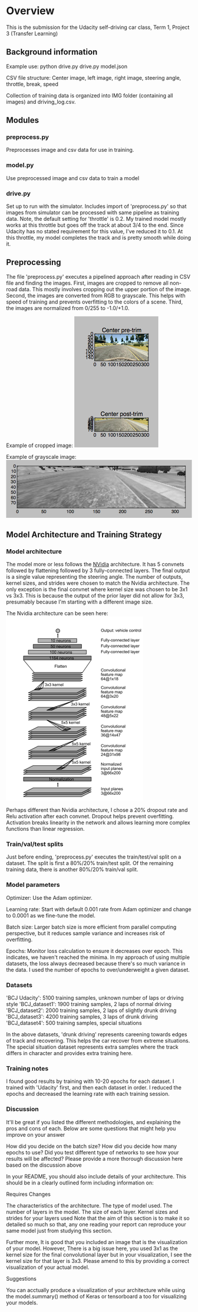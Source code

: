 # Overview
This is the submission for the Udacity self-driving car class, Term 1, Project 3 (Transfer
Learning)

## Background information
Example use:
python drive.py drive.py model.json

CSV file structure:
Center image, left image, right image, steering angle, throttle, break, speed

Collection of training data is organized into IMG folder (containing all images) and
driving_log.csv.

## Modules
### preprocess.py
Preprocesses image and csv data for use in training.

### model.py
Use preprocessed image and csv data to train a model

### drive.py
Set up to run with the simulator. Includes import of 'preprocess.py' so that images from
simulator can be processed with same pipeline as training data. Note, the default setting
for 'throttle' is 0.2. My trained model mostly works at this throttle but goes off the track
at about 3/4 to the end. Since Udacity has no stated requirement for this value, I've reduced
it to 0.1. At this throttle, my model completes the track and is pretty smooth while doing it.

## Preprocessing
The file 'preprocess.py' executes a pipelined approach after reading in CSV file and
finding the images. First, images are cropped to remove all non-road data. This mostly
involves cropping out the upper portion of the image. Second, the images are converted from
RGB to grayscale. This helps with speed of training and prevents overfitting to the colors
of a scene. Third, the images are normalized from 0/255 to -1.0/+1.0.

Example of cropped image:
![Simulator Screenshot](/fig1.png)

Example of grayscale image:
![Simulator Screenshot](/fig2.png)


## Model Architecture and Training Strategy

### Model architecture
The model more or less follows the [NVidia][Nvidia] architecture. It has 5 convnets followed by
flattening followed by 3 fully-connected layers. The final output is a single value
representing the steering angle. The number of outputs, kernel sizes, and strides were
chosen to match the Nvidia architecture. The only exception is the final convnet where
kernel size was chosen to be 3x1 vs 3x3. This is because the output of the prior layer
did not allow for 3x3, presumably because I'm starting with a different image size.

The Nvidia architecture can be seen here:
![Simulator Screenshot](/fig3.png)

Perhaps different than Nvidia architecture, I chose a 20% dropout rate and Relu activation
after each convnet. Dropout helps prevent overfitting. Activation breaks linearity in
the network and allows learning more complex functions than linear regression.

### Train/val/test splits
Just before ending, 'preprocess.py' executes the train/test/val split on a dataset. The
split is first a 80%/20% train/test split. Of the remaining training data, there is another
80%/20% train/val split.

### Model parameters
Optimizer: Use the Adam optimizer.

Learning rate: Start with default 0.001 rate from Adam optimizer and change to 0.0001 as
we fine-tune the model.

Batch size: Larger batch size is more efficient from parallel computing perspective, but
it reduces sample variance and increases risk of overfitting.

Epochs: Monitor loss calculation to ensure it decreases over epoch. This indicates, we
haven't reached the minima. In my approach of using multiple datasets, the loss always
decreased because there's so much variance in the data. I used the number of epochs to
over/underweight a given dataset.

### Datasets
'BCJ Udacity': 5100 training samples, unknown number of laps or driving style
'BCJ_dataset1': 1900 training samples, 2 laps of normal driving
'BCJ_dataset2': 2000 training samples, 2 laps of slightly drunk driving
'BCJ_dataset3': 4200 training samples, 3 laps of drunk driving
'BCJ_dataset4': 500 training samples, special situations

In the above datasets, 'drunk driving' represents careening towards edges of track and
recovering. This helps the car recover from extreme situations. The special situation
dataset represents extra samples where the track differs in character and provides extra
training here.

### Training notes
I found good results by training with 10-20 epochs for each dataset. I trained with 'Udacity'
first, and then each dataset in order. I reduced the epochs and decreased the learning rate
with each training session.

### Discussion

It'll be great if you listed the different methodologies, and explaining the pros and
cons of each. Below are some questions that might help you improve on your answer

How did you decide on the batch size?
How did you decide how many epochs to use?
Did you test different type of networks to see how your results will be affected?
Please provide a more thorough discussion here based on the discussion above

In your README, you should also include details of your architecture. This should be in a
clearly outlined form including information on:

Requires Changes

The characteristics of the architecture.
The type of model used.
The number of layers in the model.
The size of each layer.
Kernel sizes and strides for your layers used
Note that the aim of this section is to make it so detailed so much so that, any one
reading your report can reproduce your same model just from studying this section.

Further more, It is good that you included an image that is the visualization of your
model. However, There is a big issue here, you used 3x1 as the kernel size for the final
convolutional layer but in your visualization, I see the kernel size for that layer is 3x3.
Please amend to this by providing a correct visualization of your actual model.

Suggestions

You can acctually produce a visualization of your architecture while using the
model.summary() method of Keras or tensorboard a too for visualizing your models.


[Nvidia]: http://images.nvidia.com/content/tegra/automotive/images/2016/solutions/pdf/end-to-end-dl-using-px.pdf